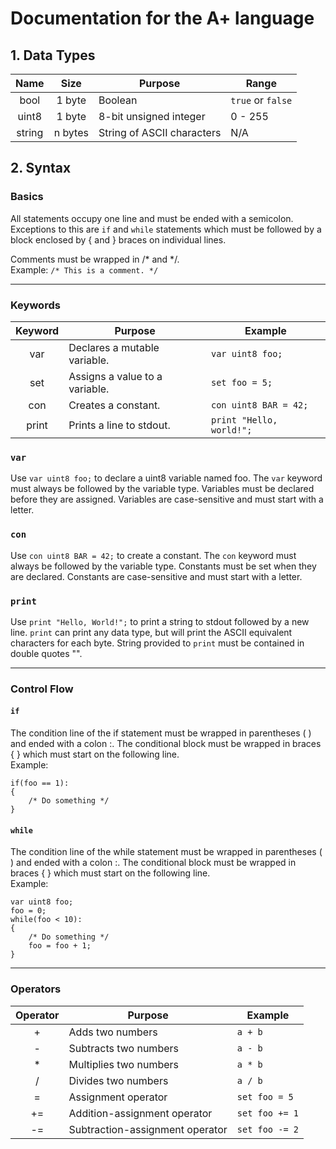 # Documentation for the A+ language

## 1. Data Types
| Name	    | Size		| Purpose		        	 | Range 	           |
|:---------:|:---------:| -------------------------- | ------------------- |
| bool    	| 1 byte    | Boolean			         | `true` or `false`   |
| uint8    	| 1 byte	| 8-bit unsigned integer     | 0 - 255        	   |
| string    | n bytes   | String of ASCII characters | N/A                 |


## 2. Syntax

### Basics
All statements occupy one line and must be ended with a semicolon. Exceptions to this are `if` and `while` statements which must be followed by a block enclosed by { and } braces on individual lines.

Comments must be wrapped in /\* and \*/.  
Example: `/* This is a comment. */`

----
### Keywords
| Keyword   | Purpose		        			    | Example 	              |
|:---------:| ------------------------------------- | ----------------------- |
| var     	| Declares a mutable variable.          | `var uint8 foo;`        |
| set     	| Assigns a value to a variable.        | `set foo = 5;`          |
| con	    | Creates a constant.                  	| `con uint8 BAR = 42;`   |
| print	   	| Prints a line to stdout.           	| `print "Hello, world!";`|

### `var`
Use `var uint8 foo;` to declare a uint8 variable named foo. The `var` keyword must always be followed by the variable type. Variables must be declared before they are assigned. Variables are case-sensitive and must start with a letter.

### `con`
Use `con uint8 BAR = 42;` to create a constant. The `con` keyword must always be followed by the variable type. Constants must be set when they are declared. Constants are case-sensitive and must start with a letter.

### `print`
Use `print "Hello, World!";` to print a string to stdout followed by a new line. `print` can print any data type, but will print the ASCII equivalent characters for each byte. String provided to `print` must be contained in double quotes "".

----
### Control Flow

#### `if`
The condition line of the if statement must be wrapped in parentheses ( ) and ended with a colon :. The conditional block must be wrapped in braces { } which must start on the following line.  
Example:  
```
if(foo == 1):
{
    /* Do something */
}
```

#### `while`
The condition line of the while statement must be wrapped in parentheses ( ) and ended with a colon :. The conditional block must be wrapped in braces { } which must start on the following line.  
Example:  
```
var uint8 foo;
foo = 0;
while(foo < 10):
{
    /* Do something */
    foo = foo + 1;
}
```

----
### Operators
| Operator	| Purpose                       | Example 		|
|:---------:| ----------------------------- | ------------- |
| +		    | Adds two numbers	    	    | `a + b`	    |
| -		    | Subtracts two numbers	        | `a - b` 	    |
| \*	    | Multiplies two numbers	    | `a * b`  	    |
| /	    	| Divides two numbers		    | `a / b`  	    |
| =         | Assignment operator           | `set foo = 5` |
| +=        | Addition-assignment operator  | `set foo += 1`|
| -=        | Subtraction-assignment operator | `set foo -= 2` |
